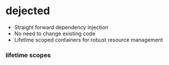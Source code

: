 # dejected

* Straight forward dependency injection
* No need to change existing code
* Lifetime scoped containers for robust resource management

### lifetime scopes
